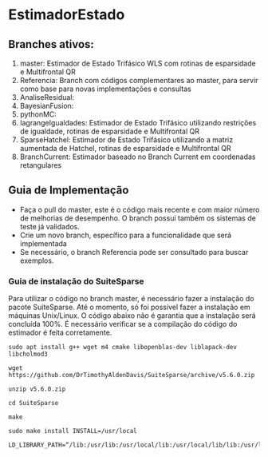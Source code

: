 # EstimadorEstado


## Branches ativos:
   1. master: Estimador de Estado Trifásico WLS com rotinas de esparsidade e Multifrontal QR
   2. Referencia: Branch com códigos complementares ao master, para servir como base para novas implementações e consultas
   3. AnaliseResidual:
   4. BayesianFusion:
   5. pythonMC:
   6. lagrangeIgualdades: Estimador de Estado Trifásico utilizando restrições de igualdade, rotinas de esparsidade e Multifrontal QR
   7. SparseHatchel: Estimador de Estado Trifásico utilizando a matriz aumentada de Hatchel, rotinas de esparsidade e Multifrontal QR 
   8. BranchCurrent: Estimador baseado no Branch Current em coordenadas retangulares

## Guia de Implementação
  * Faça o pull do master, este é o código mais recente e com maior número de melhorias de desempenho. O branch possui também os sistemas de teste já validados.
  * Crie um novo branch, específico para a funcionalidade que será implementada
  * Se necessário, o branch Referencia pode ser consultado para buscar exemplos. 
  
 ### Guia de instalação do SuiteSparse
 Para utilizar o código no branch master, é necessário fazer a instalação do pacote SuiteSparse. Até o momento, só foi possível fazer a instalação em máquinas Unix/Linux. O código abaixo não é garantia que a instalação será concluída 100%. É necessário verificar se a compilação do código do estimador é feita corretamente.
 
 ```
sudo apt install g++ wget m4 cmake libopenblas-dev liblapack-dev libcholmod3

wget https://github.com/DrTimothyAldenDavis/SuiteSparse/archive/v5.6.0.zip

unzip v5.6.0.zip

cd SuiteSparse

make

sudo make install INSTALL=/usr/local

LD_LIBRARY_PATH=“/lib:/usr/lib:/usr/local/lib:/usr/local/lib/lib:/usr/local/lib/include"

 ```
